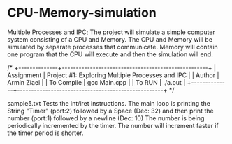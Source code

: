 # CPU-Memory-simulation
Multiple Processes and IPC; The project will simulate a simple computer system consisting of a CPU and Memory. The CPU and Memory will be simulated by separate processes that communicate. Memory will contain one program that the CPU will execute and then the simulation will end.

/*
 +--------------+----------------------------------------------------+
 |  Assignment	|  Project #1: Exploring Multiple Processes and IPC  |
 |  Author	    |  Armin Ziaei                                       |
 |  To Compile	|  gcc Main.cpp                                      |
 |  To RUN	    |  ./a.out <int> <filename>                          |
 +--------------+----------------------------------------------------+
*/


sample5.txt
   Tests the int/iret instructions.
   The main loop is printing the String "Timer" (port:2) followed by a Space (Dec: 32)
   and then print the number (port:1) followed by a newline (Dec: 10)
   The number is being periodically incremented by the timer.
   The number will increment faster if the timer period is shorter.
